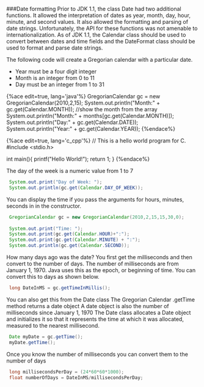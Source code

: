 <!--djw: done-->
###Date formatting
Prior to JDK 1.1, the class Date had two additional functions. 
It allowed the interpretation of dates as year, month, day, hour, minute, and second values. 
It also allowed the formatting and parsing of date strings. 
Unfortunately, the API for these functions was not amenable to internationalization. 
As of JDK 1.1, the Calendar class should be used to convert between 
dates and time fields and the DateFormat class should be used to format and parse date strings. 

The following code will create a Gregorian calendar with a particular date.

* Year must be a four digit integer
* Month is an integer from 0 to 11
* Day must be an integer from 1 to 31

{%ace edit=true, lang='java'%}
 GregorianCalendar gc = new GregorianCalendar(2010,2,15);
 System.out.println("Month:" + gc.get(Calendar.MONTH));
 //show the month from the array
 System.out.println("Month:" + months[gc.get(Calendar.MONTH)]);
 System.out.println("Day:" + gc.get(Calendar.DATE));
 System.out.println("Year:" + gc.get(Calendar.YEAR));
{%endace%}

{%ace edit=true, lang='c_cpp'%}
// This is a hello world program for C.
#include <stdio.h>

int main(){
  printf("Hello World!");
  return 1;
}
{%endace%}

The day of the week is a numeric value from 1 to 7

```java
 System.out.print("Day of Week: ");
 System.out.println(gc.get(Calendar.DAY_OF_WEEK));
```

You can display the time if you pass the arguments for hours, minutes, seconds in in the constructor.
```java
 GregorianCalendar gc = new GregorianCalendar(2010,2,15,15,30,0);
 
 System.out.print("Time: ");
 System.out.print(gc.get(Calendar.HOUR)+":");
 System.out.print(gc.get(Calendar.MINUTE) + ":");
 System.out.println(gc.get(Calendar.SECOND));
```

How many days ago was the date?
You first get the milliseconds and then convert to the number of days.
The number of milliseconds are from January 1, 1970. Java uses this as the epoch, or beginning of time. You can convert this to days as shown below.

```java
 long DateInMS = gc.getTimeInMillis();
```

You can also get this from the Date class
The Gregorian Calendar .getTime method returns a date object
A date object is also the number of milliseconds since January 1, 1970
The Date class allocates a Date object and initializes it so that it represents the time at which it was allocated, measured to the nearest millisecond.

```java
 Date myDate = gc.getTime();
 myDate.getTime();
```

Once you know the number of milliseconds you can convert them to the number of days

```java
 long millisecondsPerDay = (24*60*60*1000);
 float numberOfDays = DateInMS/millisecondsPerDay;
```
 
